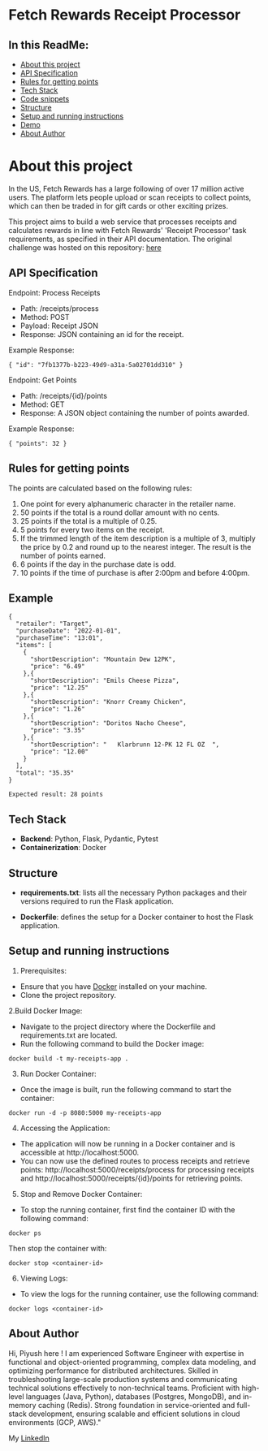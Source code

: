 # Fetch Rewards Receipt Processor

## In this ReadMe:

- [About this project](#about-this-project)
- [API Specification](#api-specification)
- [Rules for getting points](#rules-for-getting-points)
- [Tech Stack](#tech-stack)
- [Code snippets](#code-snippets)
- [Structure](#structure)
- [Setup and running instructions](#setup-and-running-instructions)
- [Demo](#demo)
- [About Author](#about-author)

# About this project 

In the US, Fetch Rewards has a large following of over 17 million active users. The platform lets people upload or scan receipts to collect points, which can then be traded in for gift cards or other exciting prizes.

This project aims to build a web service that processes receipts and calculates rewards in line with Fetch Rewards' 'Receipt Processor' task requirements, as specified in their API documentation. The original challenge was hosted on this repository:
[here](https://github.com/fetch-rewards/receipt-processor-challenge)

## API Specification

Endpoint: Process Receipts

- Path: /receipts/process
- Method: POST
- Payload: Receipt JSON
- Response: JSON containing an id for the receipt.

Example Response:
```
{ "id": "7fb1377b-b223-49d9-a31a-5a02701dd310" }
```

Endpoint: Get Points

- Path: /receipts/{id}/points
- Method: GET
- Response: A JSON object containing the number of points awarded.


Example Response:
```
{ "points": 32 }
```

## Rules for getting points

The points are calculated based on the following rules:

1. One point for every alphanumeric character in the retailer name.
1. 50 points if the total is a round dollar amount with no cents.
1. 25 points if the total is a multiple of 0.25.
1. 5 points for every two items on the receipt.
1. If the trimmed length of the item description is a multiple of 3, multiply the price by 0.2 and round up to the nearest integer. The result is the number of points earned.
1. 6 points if the day in the purchase date is odd.
1. 10 points if the time of purchase is after 2:00pm and before 4:00pm.

## Example
```
{
  "retailer": "Target",
  "purchaseDate": "2022-01-01",
  "purchaseTime": "13:01",
  "items": [
    {
      "shortDescription": "Mountain Dew 12PK",
      "price": "6.49"
    },{
      "shortDescription": "Emils Cheese Pizza",
      "price": "12.25"
    },{
      "shortDescription": "Knorr Creamy Chicken",
      "price": "1.26"
    },{
      "shortDescription": "Doritos Nacho Cheese",
      "price": "3.35"
    },{
      "shortDescription": "   Klarbrunn 12-PK 12 FL OZ  ",
      "price": "12.00"
    }
  ],
  "total": "35.35"
}
```

```
Expected result: 28 points
```

## Tech Stack

- **Backend**: Python, Flask, Pydantic, Pytest
- **Containerization**: Docker


## Structure

- **requirements.txt**: lists all the necessary Python packages and their versions required to run the Flask application.

- **Dockerfile**: defines the setup for a Docker container to host the Flask application.

## Setup and running instructions

1. Prerequisites:

- Ensure that you have [Docker](https://www.docker.com/) installed on your machine.
- Clone the project repository.

2.Build Docker Image:

- Navigate to the project directory where the Dockerfile and requirements.txt are located.
- Run the following command to build the Docker image:

```
docker build -t my-receipts-app .
```

3. Run Docker Container:

- Once the image is built, run the following command to start the container:

```
docker run -d -p 8080:5000 my-receipts-app
```

4. Accessing the Application:

- The application will now be running in a Docker container and is accessible at http://localhost:5000.
- You can now use the defined routes to process receipts and retrieve points: http://localhost:5000/receipts/process for processing receipts and http://localhost:5000/receipts/{id}/points for retrieving points.

5. Stop and Remove Docker Container:

- To stop the running container, first find the container ID with the following command:

```
docker ps
```

Then stop the container with:

```
docker stop <container-id>
```

6. Viewing Logs:

- To view the logs for the running container, use the following command:

```
docker logs <container-id>
```

## About Author


Hi, Piyush here ! I am experienced Software Engineer with expertise in functional and object-oriented programming, complex data modeling, and optimizing performance for distributed architectures. Skilled in troubleshooting large-scale production systems and communicating technical solutions effectively to non-technical teams. Proficient with high-level languages (Java, Python), databases (Postgres, MongoDB), and in-memory caching (Redis). Strong foundation in service-oriented and full-stack development, ensuring scalable and efficient solutions in cloud environments (GCP, AWS)."

 My [LinkedIn](https://www.linkedin.com/in/piyush-kanadje/)